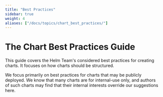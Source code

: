 ```yaml
---
title: "Best Practices"
sidebar: true
weight: 4
aliases: ["/docs/topics/chart_best_practices/"]
---
```


# The Chart Best Practices Guide

This guide covers the Helm Team's considered best practices for creating charts. It focuses on how
charts should be structured.

We focus primarily on best practices for charts that may be publicly deployed. We know that many
charts are for internal-use only, and authors of such charts may find that their internal interests
override our suggestions here.
